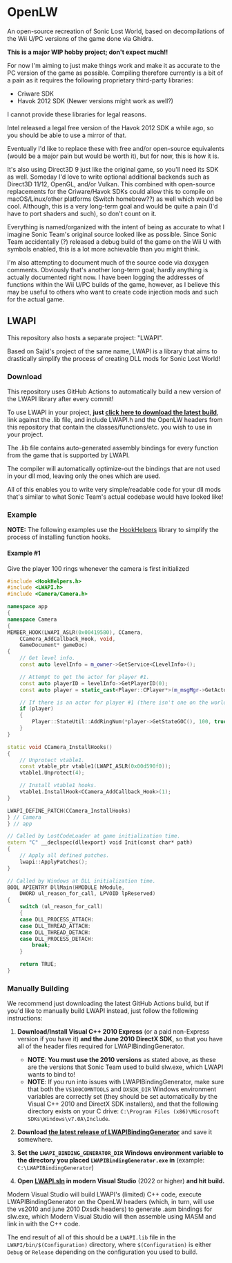 # OpenLW

An open-source recreation of Sonic Lost World, based on decompilations of the Wii U/PC versions of the game done via Ghidra.

**This is a major WIP hobby project; don't expect much!!**

For now I'm aiming to just make things work and make it as accurate to the PC version of the game as possible. Compiling therefore currently is a bit of a pain as it requires the following proprietary third-party libraries:

- Criware SDK
- Havok 2012 SDK (Newer versions might work as well?)

I cannot provide these libraries for legal reasons.

Intel released a legal free version of the Havok 2012 SDK a while ago, so you should be able to use a mirror of that.

Eventually I'd like to replace these with free and/or open-source equivalents (would be a major pain but would be worth it), but for now, this is how it is.

It's also using Direct3D 9 just like the original game, so you'll need its SDK as well. Someday I'd love to write optional additional backends such as Direct3D 11/12, OpenGL, and/or Vulkan. This combined with open-source replacements for the Criware/Havok SDKs could allow this to compile on macOS/Linux/other platforms (Switch homebrew??) as well which would be cool. Although, this is a very long-term goal and would be quite a pain (I'd have to port shaders and such), so don't count on it.

Everything is named/organized with the intent of being as accurate to what I imagine Sonic Team's original source looked like as possible. Since Sonic Team accidentally (?) released a debug build of the game on the Wii U with symbols enabled, this is a lot more achievable than you might think.

I'm also attempting to document much of the source code via doxygen comments. Obviously that's another long-term goal; hardly anything is actually documented right now. I have been logging the addresses of functions within the Wii U/PC builds of the game, however, as I believe this may be useful to others who want to create code injection mods and such for the actual game.

## LWAPI

This repository also hosts a separate project: "LWAPI".

Based on Sajid's project of the same name, LWAPI is a library that aims to drastically simplify the process of creating DLL mods for Sonic Lost World!

### Download

This repository uses GitHub Actions to automatically build a new version of the LWAPI library after every commit!

To use LWAPI in your project, **just [click here to download the latest build](https://nightly.link/Radfordhound/OpenLW/workflows/lwapi/master/LWAPI.zip)**, link against the .lib file, and include LWAPI.h and the OpenLW headers from this repository that contain the classes/functions/etc. you wish to use in your project.

The .lib file contains auto-generated assembly bindings for every function from the game that is supported by LWAPI.

The compiler will automatically optimize-out the bindings that are not used in your dll mod, leaving only the ones which are used.

All of this enables you to write very simple/readable code for your dll mods that's similar to what Sonic Team's actual codebase would have looked like!

### Example

**NOTE:** The following examples use the [HookHelpers](https://github.com/Radfordhound/HookHelpers) library to simplify the process of installing function hooks.

#### Example #1

Give the player 100 rings whenever the camera is first initialized

```cpp
#include <HookHelpers.h>
#include <LWAPI.h>
#include <Camera/Camera.h>

namespace app
{
namespace Camera
{
MEMBER_HOOK(LWAPI_ASLR(0x00419580), CCamera,
    CCamera_AddCallback_Hook, void,
    GameDocument* gameDoc)
{
    // Get level info.
    const auto levelInfo = m_owner->GetService<CLevelInfo>();

    // Attempt to get the actor for player #1.
    const auto playerID = levelInfo->GetPlayerID(0);
    const auto player = static_cast<Player::CPlayer*>(m_msgMgr->GetActor(playerID));

    // If there is an actor for player #1 (there isn't one on the world map, for example), give the player 100 rings.
    if (player)
    {
        Player::StateUtil::AddRingNum(*player->GetStateGOC(), 100, true);
    }
}

static void CCamera_InstallHooks()
{
    // Unprotect vtable1.
    const vtable_ptr vtable1(LWAPI_ASLR(0x00d590f0));
    vtable1.Unprotect(4);

    // Install vtable1 hooks.
    vtable1.InstallHook<CCamera_AddCallback_Hook>(1);
}

LWAPI_DEFINE_PATCH(CCamera_InstallHooks)
} // Camera
} // app

// Called by LostCodeLoader at game initialization time.
extern "C" __declspec(dllexport) void Init(const char* path)
{
    // Apply all defined patches.
    lwapi::ApplyPatches();
}

// Called by Windows at DLL initialization time.
BOOL APIENTRY DllMain(HMODULE hModule,
    DWORD ul_reason_for_call, LPVOID lpReserved)
{
    switch (ul_reason_for_call)
    {
    case DLL_PROCESS_ATTACH:
    case DLL_THREAD_ATTACH:
    case DLL_THREAD_DETACH:
    case DLL_PROCESS_DETACH:
        break;
    }

    return TRUE;
}
```

### Manually Building

We recommend just downloading the latest GitHub Actions build, but if you'd like to manually build LWAPI instead, just follow the following instructions:

1. **Download/Install Visual C++ 2010 Express** (or a paid non-Express version if you have it) **and the June 2010 DirectX SDK**, so that you have all of the header files required for LWAPIBindingGenerator.

    * **NOTE**: **You must use the 2010 versions** as stated above, as these are the versions that Sonic Team used to build slw.exe, which LWAPI wants to bind to!
    * **NOTE**: If you run into issues with LWAPIBindingGenerator, make sure that both the `VS100COMNTOOLS` and `DXSDK_DIR` Windows environment variables are correctly set (they should be set automatically by the Visual C++ 2010 and DirectX SDK installers), and that the following directory exists on your C drive: `C:\Program Files (x86)\Microsoft SDKs\Windows\v7.0A\Include`.

2. **Download [the latest release of LWAPIBindingGenerator](https://github.com/Radfordhound/LWAPIBindingGenerator/releases/latest)** and save it somewhere.

3. **Set the `LWAPI_BINDING_GENERATOR_DIR` Windows environment variable to the directory you placed `LWAPIBindingGenerator.exe` in** (example: `C:\LWAPIBindingGenerator`)

4. **Open [LWAPI.sln](LWAPI/LWAPI.sln) in modern Visual Studio** (2022 or higher) **and hit build.**

Modern Visual Studio will build LWAPI's (limited) C++ code, execute LWAPIBindingGenerator on the OpenLW headers (which, in turn, will use the vs2010 and june 2010 Dxsdk headers) to generate .asm bindings for slw.exe, which Modern Visual Studio will then assemble using MASM and link in with the C++ code.

The end result of all of this should be a `LWAPI.lib` file in the `LWAPI/bin/$(Configuration)` directory, where `$(Configuration)` is either `Debug` or `Release` depending on the configuration you used to build.

